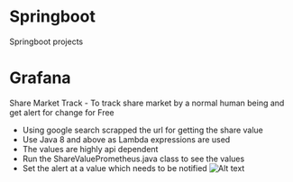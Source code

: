 # Springboot
Springboot projects


# Grafana
Share Market Track - To track share market by a normal human being and get alert for change for Free
  * Using google search scrapped the url for getting the share value
  * Use Java 8 and above as Lambda expressions are used
  * The values are highly api dependent
  * Run the ShareValuePrometheus.java class to see the values
  * Set the alert at a value which needs to be notified
  ![Alt text](https://github.com/udiscover/Springboot/blob/master/Grafana/src/main/resources/Grafana_Share.jpg?raw=true "Share Market Alert")
